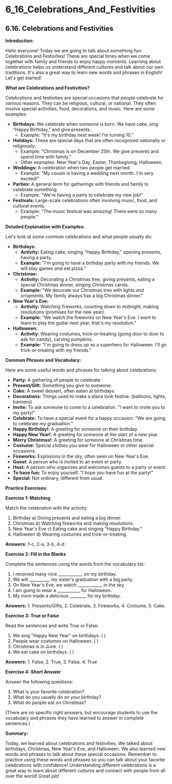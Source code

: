 # 6_16_Celebrations_And_Festivities

## 6.16. Celebrations and Festivities

**Introduction:**

Hello everyone! Today we are going to talk about something fun: Celebrations and Festivities! These are special times when we come together with family and friends to enjoy happy moments. Learning about celebrations helps us understand different cultures and talk about our own traditions. It's also a great way to learn new words and phrases in English! Let's get started!

**What are Celebrations and Festivities?**

Celebrations and festivities are special occasions that people celebrate for various reasons. They can be religious, cultural, or national. They often involve special activities, food, decorations, and music. Here are some examples:

*   **Birthdays:** We celebrate when someone is born. We have cake, sing "Happy Birthday," and give presents.
    *   Example: "It's my birthday next week! I'm turning 10."
*   **Holidays:** These are special days that are often recognized nationally or religiously.
    *   Example: "Christmas is on December 25th. We give presents and spend time with family."
    *   Other examples: New Year's Day, Easter, Thanksgiving, Halloween.
*   **Weddings:** A celebration when two people get married.
    *   Example: "My cousin is having a wedding next month. I'm very excited!"
*   **Parties:** A general term for gatherings with friends and family to celebrate something.
    *   Example: "We're having a party to celebrate my new job!"
*   **Festivals:** Large-scale celebrations often involving music, food, and cultural events.
    *   Example: "The music festival was amazing! There were so many people."

**Detailed Explanation with Examples:**

Let's look at some common celebrations and what people usually do:

*   **Birthdays:**
    *   **Activity:** Eating cake, singing "Happy Birthday," opening presents, having a party.
    *   **Example:** "I'm going to have a birthday party with my friends. We will play games and eat pizza."
*   **Christmas:**
    *   **Activity:** Decorating a Christmas tree, giving presents, eating a special Christmas dinner, singing Christmas carols.
    *   **Example:** "We decorate our Christmas tree with lights and ornaments.  My family always has a big Christmas dinner."
*   **New Year's Eve:**
    *   **Activity:** Watching fireworks, counting down to midnight, making resolutions (promises for the new year).
    *   **Example:** "We watch the fireworks on New Year's Eve. I want to learn to play the guitar next year, that's my resolution."
*   **Halloween:**
    *   **Activity:** Wearing costumes, trick-or-treating (going door to door to ask for candy), carving pumpkins.
    *   **Example:** "I'm going to dress up as a superhero for Halloween. I'll go trick-or-treating with my friends."

**Common Phrases and Vocabulary:**

Here are some useful words and phrases for talking about celebrations:

*   **Party:**  A gathering of people to celebrate.
*   **Present/Gift:** Something you give to someone.
*   **Cake:**  A sweet dessert, often eaten at birthdays.
*   **Decorations:** Things used to make a place look festive. (balloons, lights, banners)
*   **Invite:** To ask someone to come to a celebration. "I want to invite you to my party!"
*   **Celebrate:** To have a special event for a happy occasion. "We are going to celebrate my graduation."
*   **Happy Birthday!**:  A greeting for someone on their birthday.
*   **Happy New Year!**: A greeting for someone at the start of a new year.
*   **Merry Christmas!**: A greeting for someone at Christmas time.
*   **Costume:** Special clothes you wear for Halloween or other special occasions.
*   **Fireworks:**  Explosions in the sky, often seen on New Year's Eve.
*   **Guest:** A person who is invited to an event or party.
*   **Host:** A person who organizes and welcomes guests to a party or event.
*   **To have fun:** To enjoy yourself. "I hope you have fun at the party!"
*   **Special:** Not ordinary, different from usual.

**Practice Exercises:**

**Exercise 1: Matching**

Match the celebration with the activity:

1.  Birthday    a) Giving presents and eating a big dinner.
2.  Christmas  b) Watching fireworks and making resolutions.
3.  New Year's Eve c) Eating cake and singing "Happy Birthday."
4.  Halloween d) Wearing costumes and trick-or-treating.

**Answers:** 1-c, 2-a, 3-b, 4-d

**Exercise 2: Fill in the Blanks**

Complete the sentences using the words from the vocabulary list:

1.  I received many nice ____________ on my birthday.
2.  We will __________ my sister's graduation with a big party.
3.  On New Year's Eve, we watch ____________ in the sky.
4.  I am going to wear a ___________ for Halloween.
5.  My mom made a delicious ________ for my birthday.

**Answers:** 1. Presents/Gifts, 2. Celebrate, 3. Fireworks, 4. Costume, 5. Cake.

**Exercise 3: True or False**

Read the sentences and write True or False:

1.  We sing "Happy New Year" on birthdays. ( )
2.  People wear costumes on Halloween. ( )
3.  Christmas is in June. ( )
4.  We eat cake on birthdays. ( )

**Answers:** 1. False, 2. True, 3. False, 4. True

**Exercise 4: Short Answer**

Answer the following questions:

1.  What is your favorite celebration?
2.  What do you usually do on your birthday?
3.  What do people eat on Christmas?

(There are no specific right answers, but encourage students to use the vocabulary and phrases they have learned to answer in complete sentences.)

**Summary:**

Today, we learned about celebrations and festivities. We talked about birthdays, Christmas, New Year's Eve, and Halloween. We also learned new words and phrases to talk about these special occasions. Remember to practice using these words and phrases so you can talk about your favorite celebrations with confidence! Understanding different celebrations is a great way to learn about different cultures and connect with people from all over the world! Great job!
